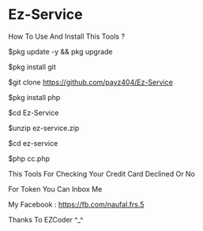 # Ez-Service
How To Use And Install This Tools ? 

$pkg update -y && pkg upgrade

$pkg install git

$git clone https://github.com/payz404/Ez-Service

$pkg install php

$cd Ez-Service

$unzip ez-service.zip

$cd ez-service

$php cc.php

This Tools For Checking Your Credit Card Declined Or No

For Token You Can Inbox Me

My Facebook : https://fb.com/naufal.frs.5

Thanks To EZCoder ^_^

